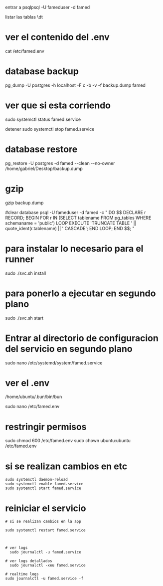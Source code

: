 
 entrar a
 psqlpsql -U fameduser -d famed


 listar las tablas
 \dt


 # ver el contenido del .env
   cat /etc/famed.env

# database backup

pg_dump -U postgres -h localhost -F c -b -v -f backup.dump famed

# ver que si esta corriendo

sudo systemctl status famed.service


detener
sudo systemctl stop famed.service


# database restore

pg_restore -U postgres -d famed --clean --no-owner /home/gabriel/Desktop/backup.dump

# gzip

gzip backup.dump

#clear database
psql -U fameduser -d famed -c "
DO \$\$
DECLARE
r RECORD;
BEGIN
FOR r IN (SELECT tablename FROM pg_tables WHERE schemaname = 'public') LOOP
EXECUTE 'TRUNCATE TABLE ' || quote_ident(r.tablename) || ' CASCADE';
END LOOP;
END
\$\$; "

# para instalar lo necesario para el runner

sudo ./svc.sh install

# para ponerlo a ejecutar en segundo plano

sudo ./svc.sh start

# Entrar al directorio de configuracion del servicio en segundo plano

sudo nano /etc/systemd/system/famed.service

# ver el .env

/home/ubuntu/.bun/bin/bun

sudo nano /etc/famed.env

# restringir permisos

sudo chmod 600 /etc/famed.env
sudo chown ubuntu:ubuntu /etc/famed.env

# si se realizan cambios en etc

    sudo systemctl daemon-reload
    sudo systemctl enable famed.service
    sudo systemctl start famed.service

# reiniciar el servicio

    # si se realizan cambios en la app

    sudo systemctl restart famed.service



    # ver logs
      sudo journalctl -u famed.service

    # ver logs detallados
      sudo journalctl -xeu famed.service

    # realtime logs
    sudo journalctl -u famed.service -f
